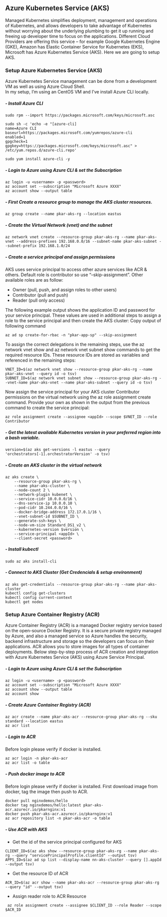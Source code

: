 ## Azure Kubernetes Service (AKS)
Managed Kubernetes simplifies deployment, management and operations of Kubernetes, and allows developers to take advantage of Kubernetes without worrying about the underlying plumbing to get it up running and freeing up developer time to focus on the applications. Different Cloud Providers are offering this service – for example Google Kubernetes Engine (GKE), Amazon has Elastic Container Service for Kubernetes (EKS), Microsoft has Azure Kubernetes Service (AKS).
Here we are going to setup AKS.

### Setup Azure Kubernetes Service (AKS)
Azure Kubernetes Service management can be done from a development VM as well as using Azure Cloud Shell.  
In my setup, I’m using an CentOS VM and I’ve install Azure CLI locally. 

##### - Install Azure CLI

```
sudo rpm --import https://packages.microsoft.com/keys/microsoft.asc

sudo sh -c 'echo -e "[azure-cli]
name=Azure CLI
baseurl=https://packages.microsoft.com/yumrepos/azure-cli
enabled=1
gpgcheck=1
gpgkey=https://packages.microsoft.com/keys/microsoft.asc" > /etc/yum.repos.d/azure-cli.repo'

sudo yum install azure-cli -y 
```
##### - Login to Azure using Azure CLI & set the Subscription

```
az login -u <username> -p <password>
az account set --subscription "Microsoft Azure XXXX"
az account show --output table
```
##### - First Create a resource group to manage the AKS cluster resources.

```az group create --name pkar-aks-rg --location eastus```

##### -  Create the Virtual Network (vnet) and the subnet 

```az network vnet create --resource-group pkar-aks-rg --name pkar-aks-vnet --address-prefixes 192.168.0.0/16 --subnet-name pkar-aks-subnet --subnet-prefix 192.168.1.0/24```

##### -  Create a service principal and assign permissions
AKS uses service principal to access other azure services like ACR & others. Default role is contributor so use “–skip-assignment”. Other available roles are as follow:

- Owner (pull, push, and assign roles to other users)
- Contributor (pull and push)
- Reader (pull only access)

The following example output shows the application ID and password for your service principal. These values are used in additional steps to assign a role to the service principal and then create the AKS cluster: Copy output of following command

```az ad sp create-for-rbac -n "pkar-app-sp" --skip-assignment```

To assign the correct delegations in the remaining steps, use the az network vnet show and az network vnet subnet show commands to get the required resource IDs. These resource IDs are stored as variables and referenced in the remaining steps:

```
VNET_ID=$(az network vnet show --resource-group pkar-aks-rg --name pkar-aks-vnet --query id -o tsv)
SUBNET_ID=$(az network vnet subnet show --resource-group pkar-aks-rg --vnet-name pkar-aks-vnet --name pkar-aks-subnet --query id -o tsv)
```

Now assign the service principal for your AKS cluster Contributor permissions on the virtual network using the az role assignment create command. Provide your own <appId> as shown in the output from the previous command to create the service principal:
  
```az role assignment create --assignee <appId> --scope $VNET_ID --role Contributor```

##### -  Get the latest available Kubernetes version in your preferred region into a bash variable. 

```version=$(az aks get-versions -l eastus --query 'orchestrators[-1].orchestratorVersion' -o tsv)```

##### -  Create an AKS cluster in the virtual network

```
az aks create \
    --resource-group pkar-aks-rg \
    --name pkar-aks-cluster \
    --node-count 2 \
    --network-plugin kubenet \
    --service-cidr 10.0.0.0/16 \
    --dns-service-ip 10.0.0.10 \
    --pod-cidr 10.244.0.0/16 \
    --docker-bridge-address 172.17.0.1/16 \
    --vnet-subnet-id $SUBNET_ID \
    --generate-ssh-keys \
    --node-vm-size Standard_DS1_v2 \
    --kubernetes-version $version \
    --service-principal <appId> \
    --client-secret <password>
```

##### -  Install kubectl 

```sudo az aks install-cli```

##### -  Connect to AKS Cluster (Get Credencials & setup environment)

``` 
az aks get-credentials --resource-group pkar-aks-rg --name pkar-aks-cluster
kubectl config get-clusters
kubectl config current-context
kubectl get nodes
```

### Setup Azure Container Registry (ACR)
Azure Container Registry (ACR) is a managed Docker registry service based on the open-source Docker Registry.  It is a secure private registry managed by Azure, and also a managed service so Azure handles the security, backend infrastructure and storage so the developers can focus on their applications. ACR allows you to store images for all types of container deployments. Below step-by-step process of ACR creation and integration with Azure Kubernetes Service (AKS) using Azure Service Principal.

##### - Login to Azure using Azure CLI & set the Subscription

```
az login -u <username> -p <password>
az account set --subscription "Microsoft Azure XXXX"
az account show --output table
az account show
```

##### -  Create Azure Container Registry (ACR)

``` 
az acr create --name pkar-aks-acr --resource-group pkar-aks-rg --sku standard --location eastus
az acr list
```

##### - Login to ACR 
Before login please verify if docker is installed.

```
az acr login -n pkar-aks-acr
az acr list -o table
```

##### - Push docker image to ACR 
Before login please verify if docker is installed. First download image from docker, tag the image then push to ACR.

```
docker pull nginxdemos/hello
docker tag nginxdemos/hello:latest pkar-aks-acr.azurecr.io/pkarnginx:v1
docker push pkar-aks-acr.azurecr.io/pkarnginx:v1
az acr repository list -n pkar-aks-acr -o table
```

##### - Use ACR with AKS

- Get the id of the service principal configured for AKS

```
CLIENT_ID=$(az aks show --resource-group pkar-aks-rg --name pkar-aks-rg --query "servicePrincipalProfile.clientId" --output tsv)
APPS_ID=$(az ad sp list --display-name nn-aks-cluster --query [].appId --output tsv)
```

- Get the resource ID of ACR

```ACR_ID=$(az acr show --name pkar-aks-acr --resource-group pkar-aks-rg --query "id" --output tsv)```

- Assign reader role to ACR Resource  

``` az role assignment create --assignee $CLIENT_ID --role Reader --scope $ACR_ID```


